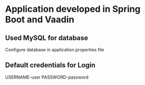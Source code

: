 # Application developed in Spring Boot and Vaadin 


## Used MySQL for database 
Configure database in application.properties file


## Default credentials for Login 
USERNAME-user
PASSWORD-password

